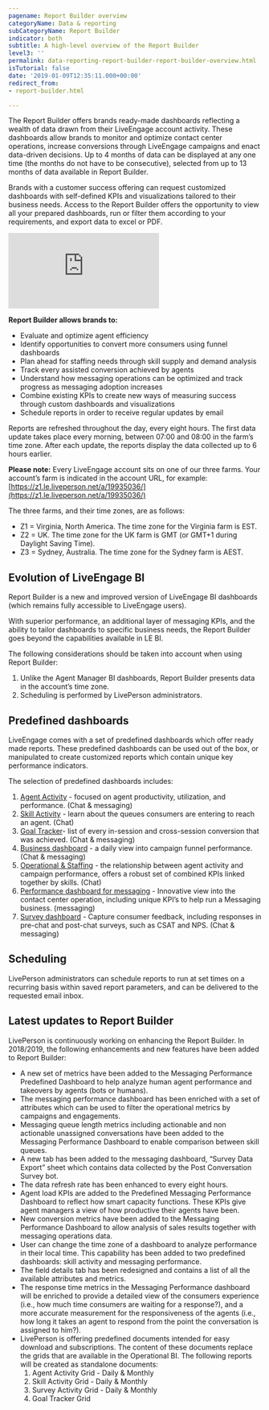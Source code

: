 ```yaml
---
pagename: Report Builder overview
categoryName: Data & reporting
subCategoryName: Report Builder
indicator: both
subtitle: A high-level overview of the Report Builder
level3: ''
permalink: data-reporting-report-builder-report-builder-overview.html
isTutorial: false
date: '2019-01-09T12:35:11.000+00:00'
redirect_from:
- report-builder.html

---
```

The Report Builder offers brands ready-made dashboards reflecting a wealth of data drawn from their LiveEngage account activity. These dashboards allow brands to monitor and optimize contact center operations, increase conversions through LiveEngage campaigns and enact data-driven decisions. Up to 4 months of data can be displayed at any one time (the months do not have to be consecutive), selected from up to 13 months of data available in Report Builder.

Brands with a customer success offering can request customized dashboards with self-defined KPIs and visualizations tailored to their business needs. Access to the Report Builder offers the opportunity to view all your prepared dashboards, run or filter them according to your requirements, and export data to excel or PDF.

<iframe style="max-width: 750px;" src="https://player.vimeo.com/video/344251526" frameborder="0" webkitallowfullscreen mozallowfullscreen allowfullscreen></iframe>

**Report Builder allows brands to:**

* Evaluate and optimize agent efficiency
* Identify opportunities to convert more consumers using funnel dashboards
* Plan ahead for staffing needs through skill supply and demand analysis
* Track every assisted conversion achieved by agents
* Understand how messaging operations can be optimized and track progress as messaging adoption increases
* Combine existing KPIs to create new ways of measuring success through custom dashboards and visualizations
* Schedule reports in order to receive regular updates by email

Reports are refreshed throughout the day, every eight hours. The first data update takes place every morning, between 07:00 and 08:00 in the farm’s time zone. After each update, the reports display the data collected up to 6 hours earlier.

**Please note:** Every LiveEngage account sits on one of our three farms. Your account’s farm is indicated in the account URL, for example: [https://z1.le.liveperson.net/a/19935036/](https://z1.le.liveperson.net/a/19935036/)

The three farms, and their time zones, are as follows:

* Z1 = Virginia, North America. The time zone for the Virginia farm is EST.
* Z2 = UK. The time zone for the UK farm is GMT (or GMT+1 during Daylight Saving Time).
* Z3 = Sydney, Australia. The time zone for the Sydney farm is AEST.

## Evolution of LiveEngage BI

Report Builder is a new and improved version of LiveEngage BI dashboards (which remains fully accessible to LiveEngage users).

With superior performance, an additional layer of messaging KPIs, and the ability to tailor dashboards to specific business needs, the Report Builder goes beyond the capabilities available in LE BI.

The following considerations should be taken into account when using Report Builder:

1. Unlike the Agent Manager BI dashboards, Report Builder presents data in the account’s time zone.
2. Scheduling is performed by LivePerson administrators.

## Predefined dashboards

LiveEngage comes with a set of predefined dashboards which offer ready made reports. These predefined dashboards can be used out of the box, or manipulated to create customized reports which contain unique key performance indicators.

The selection of predefined dashboards includes:

1. [Agent Activity](data-reporting-messaging-messaging-dashboards-agent-activity-dashboard.html) - focused on agent productivity, utilization, and performance. (Chat & messaging)
2. [Skill Activity](data-reporting-live-chat-chat-dashboards-skills-dashboard-for-live-chat.html) - learn about the queues consumers are entering to reach an agent. (Chat)
3. [Goal Tracker](data-reporting-live-chat-chat-dashboards-goal-tracker-report.html)- list of every in-session and cross-session conversion that was achieved. (Chat & messaging)
4. [Business dashboard](https://knowledge.liveperson.com/data-reporting-messaging-messaging-dashboards-business-dashboard-for-messaging.html) - a daily view into campaign funnel performance. (Chat & messaging)
5. [Operational & Staffing](data-reporting-live-chat-chat-dashboards-operational-staffing-dashboard.html) - the relationship between agent activity and campaign performance, offers a robust set of combined KPIs linked together by skills. (Chat)
6. [Performance dashboard for messaging](https://knowledge.liveperson.com/data-reporting-messaging-messaging-dashboards-performance-dashboard-for-messaging.html) - Innovative view into the contact center operation, including unique KPI’s to help run a Messaging business. (messaging)
7. [Survey dashboard](https://knowledge.liveperson.com/data-reporting-messaging-messaging-dashboards-survey-dashboard-for-messaging.html) - Capture consumer feedback, including responses in pre-chat and post-chat surveys, such as CSAT and NPS. (Chat & messaging)

## Scheduling

LivePerson administrators can schedule reports to run at set times on a recurring basis within saved report parameters, and can be delivered to the requested email inbox.

## Latest updates to Report Builder

LivePerson is continuously working on enhancing the Report Builder. In 2018/2019, the following enhancements and new features have been added to Report Builder:

* A new set of metrics have been added to the Messaging Performance Predefined Dashboard to help analyze human agent performance and takeovers by agents (bots or humans).
* The messaging performance dashboard has been enriched with a set of attributes which can be used to filter the operational metrics by campaigns and engagements.
* Messaging queue length metrics including actionable and non actionable unassigned conversations have been added to the Messaging Performance Dashboard to enable comparison between skill queues.
* A new tab has been added to the messaging dashboard, “Survey Data Export” sheet which contains data collected by the Post Conversation Survey bot.
* The data refresh rate has been enhanced to every eight hours.
* Agent load KPIs are added to the Predefined Messaging Performance Dashboard to reflect how smart capacity functions. These KPIs give agent managers a view of how productive their agents have been.
* New conversion metrics have been added to the Messaging Performance Dashboard to allow analysis of sales results together with messaging operations data.
* User can change the time zone of a dashboard to analyze performance in their local time. This capability has been added to two predefined dashboards: skill activity and messaging performance.
* The field details tab has been redesigned and contains a list of all the available attributes and metrics.
* The response time metrics in the Messaging Performance dashboard will be enriched to provide a detailed view of the consumers experience (i.e., how much time consumers are waiting for a response?), and a more accurate measurement for the responsiveness of the agents (i.e., how long it takes an agent to respond from the point the conversation is assigned to him?).
* LivePerson is offering predefined documents intended for easy download and subscriptions. The content of these documents replace the grids that are available in the Operational BI. The following reports will be created as standalone documents:
  1. Agent Activity Grid - Daily & Monthly
  2. Skill Activity Grid - Daily & Monthly
  3. Survey Activity Grid - Daily & Monthly
  4. Goal Tracker Grid